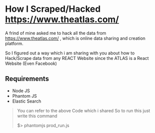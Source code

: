 # How I Scraped/Hacked https://www.theatlas.com/ 

A frind of mine asked me to hack all the data from https://www.theatlas.com/ , which is online data sharing and creation platform.

So I figured out a way which i am sharing with you about how to Hack/Scrape data from any REACT Website since the ATLAS is a React Website (Even Facebook)

## Requirements
  - Node JS
  - Phantom JS
  - Elastic Search

> You can refer to the above Code which i shared
> So to run this just write this command
> 
> $> phantomjs prod_run.js
